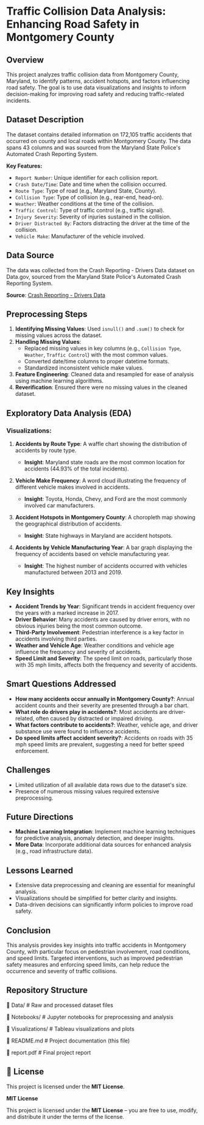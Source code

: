 # Traffic Collision Data Analysis: Enhancing Road Safety in Montgomery County

## Overview
This project analyzes traffic collision data from Montgomery County, Maryland, to identify patterns, accident hotspots, and factors influencing road safety. The goal is to use data visualizations and insights to inform decision-making for improving road safety and reducing traffic-related incidents.

## Dataset Description
The dataset contains detailed information on 172,105 traffic accidents that occurred on county and local roads within Montgomery County. The data spans 43 columns and was sourced from the Maryland State Police's Automated Crash Reporting System.

**Key Features:**
- `Report Number`: Unique identifier for each collision report.
- `Crash Date/Time`: Date and time when the collision occurred.
- `Route Type`: Type of road (e.g., Maryland State, County).
- `Collision Type`: Type of collision (e.g., rear-end, head-on).
- `Weather`: Weather conditions at the time of the collision.
- `Traffic Control`: Type of traffic control (e.g., traffic signal).
- `Injury Severity`: Severity of injuries sustained in the collision.
- `Driver Distracted By`: Factors distracting the driver at the time of the collision.
- `Vehicle Make`: Manufacturer of the vehicle involved.

## Data Source
The data was collected from the Crash Reporting - Drivers Data dataset on Data.gov, sourced from the Maryland State Police's Automated Crash Reporting System.

**Source**: [Crash Reporting - Drivers Data](https://catalog.data.gov/dataset/crash-reporting-drivers-data)

## Preprocessing Steps
1. **Identifying Missing Values**: Used `isnull()` and `.sum()` to check for missing values across the dataset.
2. **Handling Missing Values**: 
   - Replaced missing values in key columns (e.g., `Collision Type`, `Weather`, `Traffic Control`) with the most common values.
   - Converted date/time columns to proper datetime formats.
   - Standardized inconsistent vehicle make values.
3. **Feature Engineering**: Cleaned data and resampled for ease of analysis using machine learning algorithms.
4. **Reverification**: Ensured there were no missing values in the cleaned dataset.

## Exploratory Data Analysis (EDA)

### Visualizations:
1. **Accidents by Route Type**: A waffle chart showing the distribution of accidents by route type.
   - **Insight**: Maryland state roads are the most common location for accidents (44.93% of the total incidents).
   
2. **Vehicle Make Frequency**: A word cloud illustrating the frequency of different vehicle makes involved in accidents.
   - **Insight**: Toyota, Honda, Chevy, and Ford are the most commonly involved car manufacturers.

3. **Accident Hotspots in Montgomery County**: A choropleth map showing the geographical distribution of accidents.
   - **Insight**: State highways in Maryland are accident hotspots.

4. **Accidents by Vehicle Manufacturing Year**: A bar graph displaying the frequency of accidents based on vehicle manufacturing year.
   - **Insight**: The highest number of accidents occurred with vehicles manufactured between 2013 and 2019.

## Key Insights
- **Accident Trends by Year**: Significant trends in accident frequency over the years with a marked increase in 2017.
- **Driver Behavior**: Many accidents are caused by driver errors, with no obvious injuries being the most common outcome.
- **Third-Party Involvement**: Pedestrian interference is a key factor in accidents involving third parties.
- **Weather and Vehicle Age**: Weather conditions and vehicle age influence the frequency and severity of accidents.
- **Speed Limit and Severity**: The speed limit on roads, particularly those with 35 mph limits, affects both the frequency and severity of accidents.

## Smart Questions Addressed
- **How many accidents occur annually in Montgomery County?**: Annual accident counts and their severity are presented through a bar chart.
- **What role do drivers play in accidents?**: Most accidents are driver-related, often caused by distracted or impaired driving.
- **What factors contribute to accidents?**: Weather, vehicle age, and driver substance use were found to influence accidents.
- **Do speed limits affect accident severity?**: Accidents on roads with 35 mph speed limits are prevalent, suggesting a need for better speed enforcement.

## Challenges
- Limited utilization of all available data rows due to the dataset's size.
- Presence of numerous missing values required extensive preprocessing.

## Future Directions
- **Machine Learning Integration**: Implement machine learning techniques for predictive analysis, anomaly detection, and deeper insights.
- **More Data**: Incorporate additional data sources for enhanced analysis (e.g., road infrastructure data).

## Lessons Learned
- Extensive data preprocessing and cleaning are essential for meaningful analysis.
- Visualizations should be simplified for better clarity and insights.
- Data-driven decisions can significantly inform policies to improve road safety.

## Conclusion
This analysis provides key insights into traffic accidents in Montgomery County, with particular focus on pedestrian involvement, road conditions, and speed limits. Targeted interventions, such as improved pedestrian safety measures and enforcing speed limits, can help reduce the occurrence and severity of traffic collisions.

## Repository Structure
📂 Data/ # Raw and processed dataset files

📂 Notebooks/ # Jupyter notebooks for preprocessing and analysis

📂 Visualizations/ # Tableau visualizations and plots

📄 README.md # Project documentation (this file)

📄 report.pdf # Final project report

## 📜 License  
This project is licensed under the **MIT License**.  

**MIT License**  

This project is licensed under the **MIT License** – you are free to use, modify, and distribute it under the terms of the license.  
